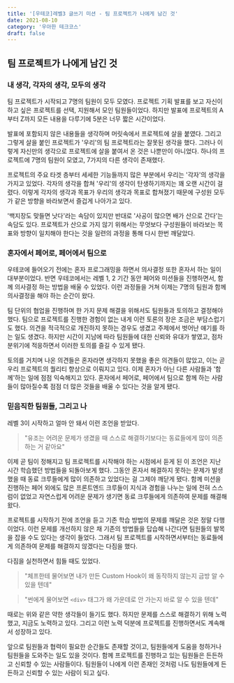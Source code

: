 ```yaml
---
title: '[우테코]레벨3 글쓰기 미션 - 팀 프로젝트가 나에게 남긴 것'
date: 2021-08-10
category: '우아한 테크코스'
draft: false
---
```


## 팀 프로젝트가 나에게 남긴 것

### 내 생각, 각자의 생각, 모두의 생각

팀 프로젝트가 시작되고 7명의 팀원이 모두 모였다. 프로젝트 기획 발표를 보고 자신이 하고 싶은 프로젝트를 선택, 지원해서 모인 팀원들이었다. 하지만 발표에 프로젝트의 A부터 Z까지 모든 내용을 다루기에 5분은 너무 짧은 시간이었다.

발표에 포함되지 않은 내용들을 생각하며 머릿속에서 프로젝트에 살을 붙였다. 그리고 그렇게 살을 붙인 프로젝트가 '우리'의 팀 프로젝트라는 잘못된 생각을 했다. 그러나 이렇게 자신만의 생각으로 프로젝트에 살을 붙여서 온 것은 나뿐만이 아니었다. 하나의 프로젝트에 7명의 팀원이 모였고, 7가지의 다른 생각이 존재했다.

프로젝트의 주요 타겟 층부터 세세한 기능들까지 많은 부분에서 우리는 '각자'의 생각을 가지고 있었다. 각자의 생각을 합쳐 '우리'의 생각이 탄생하기까지는 꽤 오랜 시간이 걸렸다. 이렇게 각자의 생각과 목표가 우리의 생각과 목표로 합쳐졌기 때문에 구성원 모두가 같은 방향을 바라보면서 즐겁게 나아가고 있다.

'백지장도 맞들면 낫다'라는 속담이 있지만 반대로 '사공이 많으면 배가 산으로 간다'는 속담도 있다. 프로젝트가 산으로 가지 않기 위해서는 무엇보다 구성원들이 바라보는 목표와 방향이 일치해야 한다는 것을 일련의 과정을 통해 다시 한번 깨달았다.

### 혼자에서 페어로, 페어에서 팀으로

우테코에 들어오기 전에는 혼자 프로그래밍을 하면서 의사결정 또한 혼자서 하는 일이 대부분이었다. 반면 우테코에서는 레벨 1, 2 기간 동안 페어와 미션들을 진행하면서, 함께 의사결정 하는 방법을 배울 수 있었다. 이런 과정들을 거쳐 이제는 7명의 팀원과 함께 의사결정을 해야 하는 순간이 왔다.

팀 단위의 협업을 진행하며 한 가지 문제 해결을 위해서도 팀원들과 토의하고 결정해야 했다. 팀으로 프로젝트를 진행한 경험이 없는 내게 이런 토론의 장은 조금은 부담스럽기도 했다. 의견을 적극적으로 개진하지 못하는 경우도 생겼고 주제에서 벗어난 얘기를 하는 일도 생겼다. 하지만 시간이 지남에 따라 팀원들에 대한 신뢰와 유대가 쌓였고, 점차 분위기에 적응하면서 이러한 토의를 즐길 수 있게 됐다.

토의를 거치며 나온 의견들은 혼자라면 생각하지 못했을 좋은 의견들이 많았고, 이는 곧 우리 프로젝트의 퀄리티 향상으로 이뤄지고 있다. 이제 혼자가 아닌 다른 사람들과 '함께'하는 일에 점점 익숙해지고 있다. 혼자에서 페어로, 페어에서 팀으로 함께 하는 사람들이 많아질수록 점점 더 많은 것들을 배울 수 있다는 것을 알게 됐다.

### 믿음직한 팀원들, 그리고 나

레벨 3이 시작하고 얼마 안 돼서 이런 조언을 받았다.

> "유조는 어려운 문제가 생겼을 때 스스로 해결하기보다는 동료들에게 많이 의존하는 거 같아요"

이제 곧 팀이 정해지고 팀 프로젝트를 시작해야 하는 시점에서 듣게 된 이 조언은 지난 시간 학습했던 방법들을 되돌아보게 했다. 그동안 혼자서 해결하지 못하는 문제가 발생했을 때 동료 크루들에게 많이 의존하고 있었다는 걸 그제야 깨닫게 됐다. 함께 미션을 진행하는 페어 외에도 많은 프론트엔드 크루들이 지식과 경험을 나누는 일에 전혀 스스럼이 없었고 자연스럽게 어려운 문제가 생기면 동료 크루들에게 의존하여 문제를 해결해 왔다.

프로젝트를 시작하기 전에 조언을 듣고 기존 학습 방법의 문제를 깨달은 것은 정말 다행이었다. 이런 문제를 개선하지 않은 채 기존의 방법들을 답습해 나간다면 팀원들의 발목을 잡을 수도 있다는 생각이 들었다. 그래서 팀 프로젝트를 시작하면서부터는 동료들에게 의존하여 문제를 해결하지 않겠다는 다짐을 했다.

다짐을 실천하면서 힘들 때도 있었다.

> "체프한테 물어보면 내가 만든 Custom Hook이 왜 동작하지 않는지 금방 알 수 있을 텐데"

> "썬에게 물어보면 `<div>` 태그가 왜 가운데로 안 가는지 바로 알 수 있을 텐데"

때로는 위와 같은 약한 생각들이 들기도 했다. 하지만 문제를 스스로 해결하기 위해 노력했고, 지금도 노력하고 있다. 그리고 이런 노력 덕분에 프로젝트를 진행하면서도 계속해서 성장하고 있다.

앞으로 팀원들과 협력이 필요한 순간들도 존재할 것이고, 팀원들에게 도움을 청하거나 팀원들을 도와주는 일도 있을 것이다. 함께 프로젝트를 진행하고 있는 팀원들은 든든하고 신뢰할 수 있는 사람들이다. 팀원들이 나에게 이런 존재인 것처럼 나도 팀원들에게 든든하고 신뢰할 수 있는 사람이 되고 싶다.

